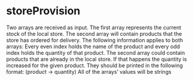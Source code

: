 # storeProvision

Two arrays are received as input. The first array represents the current stock of the local store. The second array will
contain products that the store has ordered for delivery.
The following information applies to both arrays:
Every even index holds the name of the product and every odd index holds the quantity of that product.
The second array could contain products that are already in the local store. If that happens the quantity is increased for
the given product. They should be printed in the following format: (product ->
quantity)
All of the arrays’ values will be strings
